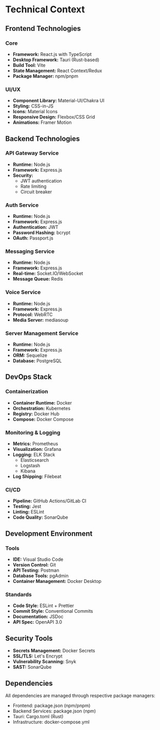 # Technical Context

## Frontend Technologies

### Core
- **Framework:** React.js with TypeScript
- **Desktop Framework:** Tauri (Rust-based)
- **Build Tool:** Vite
- **State Management:** React Context/Redux
- **Package Manager:** npm/pnpm

### UI/UX
- **Component Library:** Material-UI/Chakra UI
- **Styling:** CSS-in-JS
- **Icons:** Material Icons
- **Responsive Design:** Flexbox/CSS Grid
- **Animations:** Framer Motion

## Backend Technologies

### API Gateway Service
- **Runtime:** Node.js
- **Framework:** Express.js
- **Security:** 
  - JWT authentication
  - Rate limiting
  - Circuit breaker

### Auth Service
- **Runtime:** Node.js
- **Framework:** Express.js
- **Authentication:** JWT
- **Password Hashing:** bcrypt
- **OAuth:** Passport.js

### Messaging Service
- **Runtime:** Node.js
- **Framework:** Express.js
- **Real-time:** Socket.IO/WebSocket
- **Message Queue:** Redis

### Voice Service
- **Runtime:** Node.js
- **Framework:** Express.js
- **Protocol:** WebRTC
- **Media Server:** mediasoup

### Server Management Service
- **Runtime:** Node.js
- **Framework:** Express.js
- **ORM:** Sequelize
- **Database:** PostgreSQL

## DevOps Stack

### Containerization
- **Container Runtime:** Docker
- **Orchestration:** Kubernetes
- **Registry:** Docker Hub
- **Compose:** Docker Compose

### Monitoring & Logging
- **Metrics:** Prometheus
- **Visualization:** Grafana
- **Logging:** ELK Stack
  - Elasticsearch
  - Logstash
  - Kibana
- **Log Shipping:** Filebeat

### CI/CD
- **Pipeline:** GitHub Actions/GitLab CI
- **Testing:** Jest
- **Linting:** ESLint
- **Code Quality:** SonarQube

## Development Environment

### Tools
- **IDE:** Visual Studio Code
- **Version Control:** Git
- **API Testing:** Postman
- **Database Tools:** pgAdmin
- **Container Management:** Docker Desktop

### Standards
- **Code Style:** ESLint + Prettier
- **Commit Style:** Conventional Commits
- **Documentation:** JSDoc
- **API Spec:** OpenAPI 3.0

## Security Tools
- **Secrets Management:** Docker Secrets
- **SSL/TLS:** Let's Encrypt
- **Vulnerability Scanning:** Snyk
- **SAST:** SonarQube

## Dependencies
All dependencies are managed through respective package managers:
- Frontend: package.json (npm/pnpm)
- Backend Services: package.json (npm)
- Tauri: Cargo.toml (Rust)
- Infrastructure: docker-compose.yml
